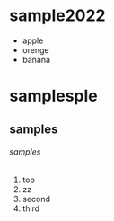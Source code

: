 # sample2022

- apple
- orenge
- banana

# samplesple
## samples
###### samples

1. top
2. zz
1. second
1000. third
